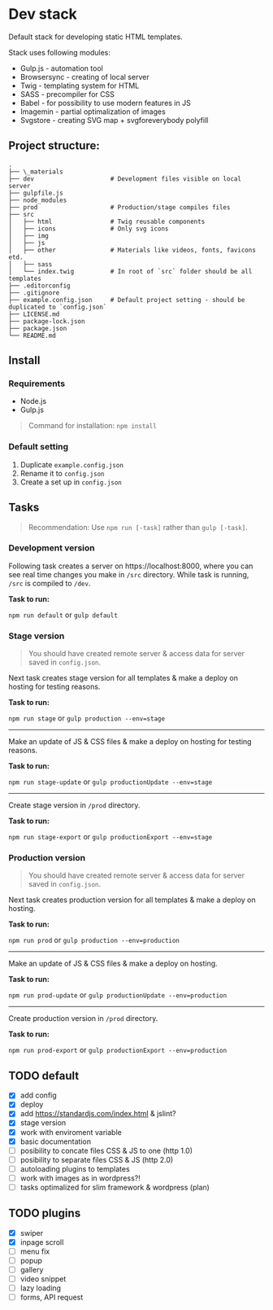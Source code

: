 # Dev stack
Default stack for developing static HTML templates.

Stack uses following modules:
- Gulp.js - automation tool
- Browsersync - creating of local server
- Twig - templating system for HTML
- SASS - precompiler for CSS
- Babel - for possibility to use modern features in JS
- Imagemin - partial optimalization of images
- Svgstore - creating SVG map + svgforeverybody polyfill

## Project structure:
```
.
├── \_materials
├── dev                     # Development files visible on local server
├── gulpfile.js
├── node_modules
├── prod                    # Production/stage compiles files
├── src
│   ├── html                # Twig reusable components
│   ├── icons               # Only svg icons
│   ├── img                 
│   ├── js                  
│   ├── other               # Materials like videos, fonts, favicons etd.
│   ├── sass                
│   └── index.twig          # In root of `src` folder should be all templates
├── .editorconfig
├── .gitignore
├── example.config.json     # Default project setting - should be duplicated to `config.json`
├── LICENSE.md
├── package-lock.json
├── package.json
└── README.md
```

## Install

### Requirements
- Node.js
- Gulp.js

> Command for installation: `npm install`

### Default setting
1. Duplicate `example.config.json`
2. Rename it to `config.json`
3. Create a set up in `config.json`

## Tasks
> Recommendation: Use `npm run [-task]` rather than `gulp [-task]`.

### Development version
Following task creates a server on https://localhost:8000, where you can see real time changes you make in `/src` directory. While task is running, `/src` is compiled to `/dev`.

**Task to run:**

`npm run default` or `gulp default`

### Stage version
> You should have created remote server & access data for server saved in `config.json`.

Next task creates stage version for all templates & make a deploy on hosting for testing reasons.

**Task to run:**

`npm run stage` or `gulp production --env=stage`

---

Make an update of JS & CSS files & make a deploy on hosting for testing reasons.

**Task to run:**

`npm run stage-update` or `gulp productionUpdate --env=stage`

---

Create stage version in `/prod` directory.

**Task to run:**

`npm run stage-export` or `gulp productionExport --env=stage`

### Production version
> You should have created remote server & access data for server saved in `config.json`.

Next task creates production version for all templates & make a deploy on hosting.

**Task to run:**

`npm run prod`
or
`gulp production --env=production`

---

Make an update of JS & CSS files & make a deploy on hosting.

**Task to run:**

`npm run prod-update`
or
`gulp productionUpdate --env=production`

---

Create production version in `/prod` directory.

**Task to run:**

`npm run prod-export` or `gulp productionExport --env=production`

## TODO default
- [x] add config 
- [x] deploy
- [x] add https://standardjs.com/index.html & jslint?
- [x] stage version
- [x] work with enviroment variable
- [x] basic documentation 
- [ ] posibility to concate files CSS & JS to one (http 1.0)
- [ ] posibility to separate files CSS & JS (http 2.0)
- [ ] autoloading plugins to templates
- [ ] work with images as in wordpress?!
- [ ] tasks optimalized for slim framework & wordpress (plan)

## TODO plugins
- [x] swiper
- [x] inpage scroll
- [ ] menu fix
- [ ] popup
- [ ] gallery
- [ ] video snippet
- [ ] lazy loading
- [ ] forms, API request
